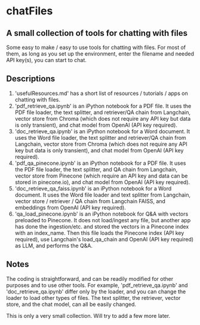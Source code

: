 # chatFiles

## A small collection of tools for chatting with files

Some easy to make / easy to use tools for chatting with files. For most of them, as long as you set up the environment, enter the filename and needed API key(s), you can start to chat.

## Descriptions
1. 'usefulResources.md' has a short list of resources / tutorials / apps on chatting with files.
2. 'pdf_retrieve_qa.ipynb' is an iPython notebook for a PDF file. It uses the PDF file loader, the text splitter, and retriever/QA chain from Langchain, vector store from Chroma (which does not require any API key but data is only transient), and chat model from OpenAI (API key required). 
3. 'doc_retrieve_qa.ipynb' is an iPython notebook for a Word document. It uses the Word file loader, the text splitter and  retriever/QA chain from Langchain, vector store from Chroma (which does not require any API key but data is only transient), and chat model from OpenAI (API key required). 
4. 'pdf_qa_pinecone.ipynb' is an iPython notebook for a PDF file. It uses the PDF file loader, the text splitter, and QA chain from Langchain, vector store from Pinecone (which require an API key and data can be stored in pinecone.io), and chat model from OpenAI (API key required). 
5. 'doc_retrieve_qa_faiss.ipynb' is an iPython notebook for a Word document. It uses the Word file loader and text splitter from Langchain, vector store / retriever / QA chain from Langchain FAISS, and embeddings from OpenAI (API key required). 
6. 'qa_load_pinecone.ipynb' is an iPython notebook for Q&A with vectors preloaded to Pinecone. It does not load/ingest any file, but another app has done the ingestion/etc. and stored the vectors in a Pinecone index with an index_name. Then this file loads the Pinecone index (API key required), use Langchain's load_qa_chain and OpenAI (API key required) as LLM, and performs the Q&A.

## Notes
The coding is straightforward, and can be readily modified for other purposes and to use other tools. For example, 'pdf_retrieve_qa.ipynb' and 'doc_retrieve_qa.ipynb' differ only by the loader, and you can change the loader to load other types of files. The text splitter, the retriever, vector store, and the chat model, can all be easily changed.

This is only a very small collection. Will try to add a few more later.
